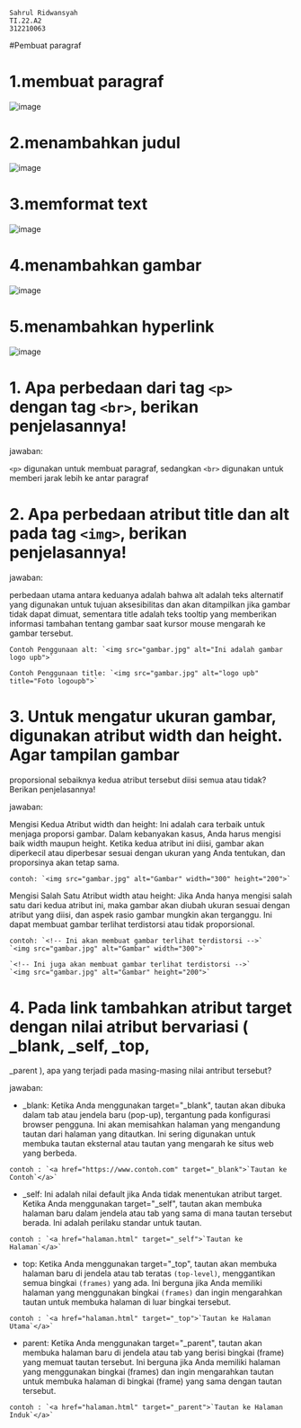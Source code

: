 ```
Sahrul Ridwansyah
TI.22.A2
312210063
```
#Pembuat paragraf

# 1.membuat paragraf

![image](https://github.com/sahrul180304/lab1web/assets/115526901/8f0ce4c4-c150-4544-b4fc-706c1554b119)

# 2.menambahkan judul

![image](https://github.com/sahrul180304/lab1web/assets/115526901/62396db5-b63d-4ead-a368-89b3cb4cc28f)

# 3.memformat text

![image](https://github.com/sahrul180304/lab1web/assets/115526901/a6272aea-73cb-4457-8a19-2f499e15a799)

# 4.menambahkan gambar

![image](https://github.com/sahrul180304/lab1web/assets/115526901/4a517404-f7b8-4d00-8fd6-ae55402b23c3)

# 5.menambahkan hyperlink

![image](https://github.com/sahrul180304/lab1web/assets/115526901/d862d66c-5a41-4acf-8b47-4691bfbd8e1b)


# 1. Apa perbedaan dari tag `<p>` dengan tag `<br>`, berikan penjelasannya!
   
   jawaban:
   
   `<p>` digunakan untuk membuat paragraf, sedangkan `<br>` digunakan untuk memberi jarak lebih ke antar paragraf
   
# 2. Apa perbedaan atribut title dan alt pada tag `<img>`, berikan penjelasannya!
   
   jawaban:
   
   perbedaan utama antara keduanya adalah bahwa alt adalah teks alternatif yang digunakan untuk tujuan
   aksesibilitas dan akan ditampilkan jika gambar tidak dapat dimuat, sementara title adalah teks tooltip
   yang memberikan informasi tambahan tentang gambar saat kursor mouse mengarah ke gambar tersebut.

   ```
   Contoh Penggunaan alt: `<img src="gambar.jpg" alt="Ini adalah gambar logo upb">`
   ```

   ```
   Contoh Penggunaan title: `<img src="gambar.jpg" alt="logo upb" title="Foto logoupb">`
   ```

# 3. Untuk mengatur ukuran gambar, digunakan atribut width dan height. Agar tampilan gambar
proporsional sebaiknya kedua atribut tersebut diisi semua atau tidak? Berikan penjelasannya!

jawaban:

Mengisi Kedua Atribut width dan height: Ini adalah cara terbaik untuk menjaga proporsi gambar. 
Dalam kebanyakan kasus, Anda harus mengisi baik width maupun height. Ketika kedua atribut ini diisi, 
gambar akan diperkecil atau diperbesar sesuai dengan ukuran yang Anda tentukan, dan proporsinya akan tetap sama.

```
contoh: `<img src="gambar.jpg" alt="Gambar" width="300" height="200">`
```

Mengisi Salah Satu Atribut width atau height: Jika Anda hanya mengisi salah satu dari kedua atribut ini,
maka gambar akan diubah ukuran sesuai dengan atribut yang diisi, dan aspek rasio gambar mungkin akan terganggu.
Ini dapat membuat gambar terlihat terdistorsi atau tidak proporsional.

```
contoh: `<!-- Ini akan membuat gambar terlihat terdistorsi -->`
`<img src="gambar.jpg" alt="Gambar" width="300">`

`<!-- Ini juga akan membuat gambar terlihat terdistorsi -->`
`<img src="gambar.jpg" alt="Gambar" height="200">`
```

# 4. Pada link tambahkan atribut target dengan nilai atribut bervariasi ( _blank, _self, _top,
_parent ), apa yang terjadi pada masing-masing nilai antribut tersebut?

jawaban:

- _blank: Ketika Anda menggunakan target="_blank", tautan akan dibuka dalam tab atau jendela baru (pop-up),
 tergantung pada konfigurasi browser pengguna. Ini akan memisahkan halaman yang mengandung tautan dari halaman
 yang ditautkan. Ini sering digunakan untuk membuka tautan eksternal atau tautan yang mengarah ke situs web yang berbeda.

```
contoh : `<a href="https://www.contoh.com" target="_blank">`Tautan ke Contoh`</a>`
```

- _self: Ini adalah nilai default jika Anda tidak menentukan atribut target. Ketika Anda menggunakan target="_self",
 tautan akan membuka halaman baru dalam jendela atau tab yang sama di mana tautan tersebut berada. Ini adalah perilaku standar untuk tautan.

```
contoh : `<a href="halaman.html" target="_self">`Tautan ke Halaman`</a>`
```

- top: Ketika Anda menggunakan target="_top", tautan akan membuka halaman baru di jendela atau tab teratas `(top-level)`,
 menggantikan semua bingkai `(frames)` yang ada. Ini berguna jika Anda memiliki halaman yang menggunakan bingkai `(frames)`
 dan ingin mengarahkan tautan untuk membuka halaman di luar bingkai tersebut.

```
contoh : `<a href="halaman.html" target="_top">`Tautan ke Halaman Utama`</a>`
```

- parent: Ketika Anda menggunakan target="_parent", tautan akan membuka halaman baru di jendela atau tab
yang berisi bingkai (frame) yang memuat tautan tersebut. Ini berguna jika Anda memiliki halaman yang
menggunakan bingkai (frames) dan ingin mengarahkan tautan untuk membuka halaman di bingkai (frame) yang
sama dengan tautan tersebut.

```
contoh : `<a href="halaman.html" target="_parent">`Tautan ke Halaman Induk`</a>`
```



